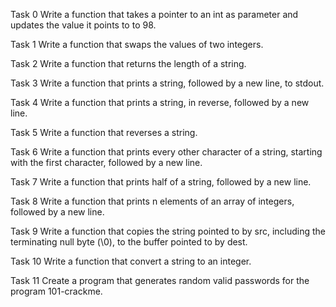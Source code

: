 Task 0 Write a function that takes a pointer to an int as parameter and updates the value it points to to 98.

Task 1 Write a function that swaps the values of two integers.

Task 2 Write a function that returns the length of a string.

Task 3 Write a function that prints a string, followed by a new line, to stdout.

Task 4 Write a function that prints a string, in reverse, followed by a new line.

Task 5 Write a function that reverses a string.

Task 6 Write a function that prints every other character of a string, starting with the first character, followed by a new line.

Task 7 Write a function that prints half of a string, followed by a new line.

Task 8 Write a function that prints n elements of an array of integers, followed by a new line.

Task 9 Write a function that copies the string pointed to by src, including the terminating null byte (\0), to the buffer pointed to by dest.

Task 10 Write a function that convert a string to an integer.

Task 11 Create a program that generates random valid passwords for the program 101-crackme.
